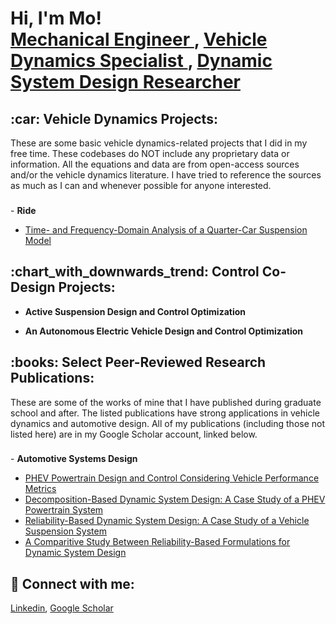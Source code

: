 <h1>Hi, I'm Mo! <br/> <a href = "https://github.com/MoBehtash"> Mechanical Engineer </a>,
                      <a href = "https://github.com/MoBehtash"> Vehicle Dynamics Specialist </a>,
                      <a href = "https://github.com/MoBehtash"> Dynamic System Design Researcher </a> </h1>

<!-- ======================================================== -->
<h2>:car: Vehicle Dynamics Projects: </h2> 
<!-- ======================================================== -->
These are some basic vehicle dynamics-related projects that I did in my free time. These codebases do NOT include any proprietary data or information. All the equations and data are from open-access sources and/or the vehicle dynamics literature. I have tried to reference the sources as much as I can and whenever possible for anyone interested.
<h3> </h3>
- <b> Ride </b>

  - [Time- and Frequency-Domain Analysis of a Quarter-Car Suspension Model](https://github.com/MoBehtash/Quarter-Car-Suspension)


<!-- ======================================================== -->
<h2>:chart_with_downwards_trend: Control Co-Design Projects: </h2>
<!-- ======================================================== -->

- <b>Active Suspension Design and Control Optimization</b>

- <b>An Autonomous Electric Vehicle Design and Control Optimization </b>


<!-- ======================================================== -->
<h2>:books: Select Peer-Reviewed Research Publications: </h2>
<!-- ======================================================== -->
These are some of the works of mine that I have published during graduate school and after. The listed publications have strong applications in vehicle dynamics and automotive design. All of my publications (including those not listed here) are in my Google Scholar account, linked below.
<h3> </h3>
- <b> Automotive Systems Design </b>

  - [PHEV Powertrain Design and Control Considering Vehicle Performance Metrics](https://link.springer.com/article/10.1007/s00158-019-02264-0)
  - [Decomposition-Based Dynamic System Design: A Case Study of a PHEV Powertrain System](https://doi.org/10.1115/1.4046240)
  - [Reliability-Based Dynamic System Design: A Case Study of a Vehicle Suspension System](https://doi.org/10.1115/1.4052906)
  - [A Comparitive Study Between Reliability-Based Formulations for Dynamic System Design](https://doi.org/10.1115/1.4064567)


<!-- ======================================================== -->
<h2> 🤳 Connect with me:</h2>
<!-- ======================================================== -->

[Linkedin](https://www.linkedin.com/in/mobehtash/), [Google Scholar](https://scholar.google.com/citations?user=WVyEea4AAAAJ&hl=en)
